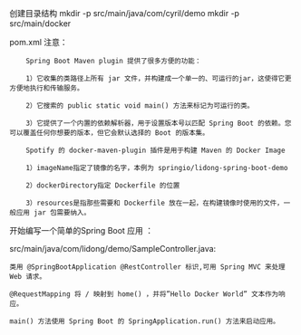 


 创建目录结构
     mkdir -p src/main/java/com/cyril/demo
     mkdir -p src/main/docker


 pom.xml 注意：

        Spring Boot Maven plugin 提供了很多方便的功能：

        1）它收集的类路径上所有 jar 文件，并构建成一个单一的、可运行的jar，这使得它更方便地执行和传输服务。

        2）它搜索的 public static void main() 方法来标记为可运行的类。

        3）它提供了一个内置的依赖解析器，用于设置版本号以匹配 Spring Boot 的依赖。您可以覆盖任何你想要的版本，但它会默认选择的 Boot 的版本集。

        Spotify 的 docker-maven-plugin 插件是用于构建 Maven 的 Docker Image

        1）imageName指定了镜像的名字，本例为 springio/lidong-spring-boot-demo

        2）dockerDirectory指定 Dockerfile 的位置

        3）resources是指那些需要和 Dockerfile 放在一起，在构建镜像时使用的文件，一般应用 jar 包需要纳入。


开始编写一个简单的Spring Boot 应用 ：

src/main/java/com/lidong/demo/SampleController.java:

    类用 @SpringBootApplication @RestController 标识,可用 Spring MVC 来处理 Web 请求。

    @RequestMapping 将 / 映射到 home() ，并将”Hello Docker World” 文本作为响应。

    main() 方法使用 Spring Boot 的 SpringApplication.run() 方法来启动应用。



